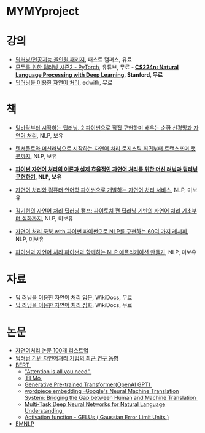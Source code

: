 # MYMYproject

# 강의
- [딥러닝/인공지능 올인원 패키지][1], 패스트 캠퍼스, 유료
- [모두를 위한 딥러닝 시즌2 - PyTorch][2], 유튜브, 무료
**- [CS224n: Natural Language Processing with Deep Learning][3], Stanford, 무료**
- [딥러닝을 이용한 자연어 처리][4], edwith, 무료

# 책
- [밑바닥부터 시작하는 딥러닝. 2 파이썬으로 직접 구현하며 배우는 순환 신경망과 자연어 처리][5], NLP, 보유
- [텐서플로와 머신러닝으로 시작하는 자연어 처리 로지스틱 회귀부터 트랜스포머 챗봇까지][6], NLP, 보유
- **[파이썬 자연어 처리의 이론과 실제 효율적인 자연어 처리를 위한 머신 러닝과 딥러닝 구현하기][7], NLP, 보유**

- [자연어 처리와 컴퓨터 언어학 파이썬으로 개발하는 자연어 처리 서비스][8], NLP, 미보유
- [김기현의 자연어 처리 딥러닝 캠프: 파이토치 편 딥러닝 기반의 자연어 처리 기초부터 심화까지][9], NLP, 미보유
- [자연어 처리 쿡북 with 파이썬 파이썬으로 NLP를 구현하는 60여 가지 레시피][10], NLP, 미보유
- [파이썬과 자연어 처리 파이썬과 함께하는 NLP 애플리케이션 만들기][11], NLP, 미보유

# 자료
- [딥 러닝을 이용한 자연어 처리 입문][12], WikiDocs, 무료
- [딥 러닝을 이용한 자연어 처리 심화][13], WikiDocs, 무료
# 논문
- [자연어처리 논문 100개 리스트업][14]
- [딥러닝 기반 자연어처리 기법의 최근 연구 동향][15]
- [BERT ][16]
	- ["Attention is all you need" ][17]
	- [ ELMo ][18]
	- [Generative Pre-trained Transformer(OpenAI GPT) ][19]
	- [wordpiece embedding -Google's Neural Machine Translation System: Bridging the Gap between Human and Machine Translation ][20]
	- [Multi-Task Deep Neural Networks for Natural Language Understanding ][21]
	- [Activation function - GELUs ( Gaussian Error Limit Units )][22]
- [EMNLP]()

[1]:	https://www.fastcampus.co.kr/data_online_deep/
[2]:	https://deeplearningzerotoall.github.io/season2/lec_pytorch.html
[3]:	https://web.stanford.edu/class/cs224n/
[4]:	https://www.edwith.org/deepnlp
[5]:	http://www.kyobobook.co.kr/product/detailViewKor.laf?ejkGb=KOR&mallGb=KOR&barcode=9791162241745&orderClick=LAH&Kc=
[6]:	http://www.kyobobook.co.kr/product/detailViewKor.laf?ejkGb=KOR&mallGb=KOR&barcode=9791158391379&orderClick=LAH&Kc=
[7]:	http://www.kyobobook.co.kr/product/detailViewKor.laf?ejkGb=KOR&mallGb=KOR&barcode=9791161751726&orderClick=LAH&Kc=
[8]:	http://www.kyobobook.co.kr/product/detailViewKor.laf?mallGb=KOR&ejkGb=KOR&linkClass=331503&barcode=9791161753140
[9]:	http://www.kyobobook.co.kr/product/detailViewKor.laf?mallGb=KOR&ejkGb=KOR&linkClass=33020903&barcode=9791162241974
[10]:	http://www.kyobobook.co.kr/product/detailViewKor.laf?ejkGb=KOR&mallGb=KOR&barcode=9791161752655&orderClick=LAH&Kc=
[11]:	http://www.kyobobook.co.kr/product/detailViewKor.laf?ejkGb=KOR&mallGb=KOR&barcode=9791161750255&orderClick=LAH&Kc=
[12]:	https://wikidocs.net/book/2155
[13]:	https://wikidocs.net/book/2159
[14]:	http://masatohagiwara.net/100-nlp-papers/
[15]:	https://ratsgo.github.io/natural%20language%20processing/2017/08/16/deepNLP/
[16]:	http://docs.likejazz.com/bert/
[17]:	https://arxiv.org/abs/1706.03762
[18]:	https://arxiv.org/abs/1802.05365
[19]:	https://s3-us-west-2.amazonaws.com/openai-assets/research-covers/language-unsupervised/language_understanding_paper.pdf
[20]:	https://arxiv.org/abs/1609.08144
[21]:	https://arxiv.org/pdf/1901.11504.pdf
[22]:	https://arxiv.org/abs/1606.08415
